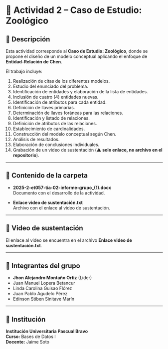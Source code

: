 # 🦁 Actividad 2 – Caso de Estudio: Zoológico

## 📑 Descripción
Esta actividad corresponde al **Caso de Estudio: Zoológico**, donde se propone el diseño de un modelo conceptual aplicando el enfoque de **Entidad-Relación de Chen**.  

El trabajo incluye:
1. Realización de citas de los diferentes modelos.  
2. Estudio del enunciado del problema.  
3. Identificación de entidades y elaboración de la lista de entidades.  
4. Inclusión de cuatro (4) entidades nuevas.  
5. Identificación de atributos para cada entidad.  
6. Definición de llaves primarias.  
7. Determinación de llaves foráneas para las relaciones.  
8. Identificación y listado de relaciones.  
9. Definición de atributos de las relaciones.  
10. Establecimiento de cardinalidades.  
11. Construcción del modelo conceptual según Chen.  
12. Análisis de resultados.  
13. Elaboración de conclusiones individuales.  
14. Grabación de un video de sustentación (⚠️ **solo enlace, no archivo en el repositorio**).  

---

## 📂 Contenido de la carpeta

- **2025-2-et057-tia-02-informe-grupo_(1).docx**  
  Documento con el desarrollo de la actividad.  

- **Enlace video de sustentación.txt**  
  Archivo con el enlace al video de sustentación.  

---

## 🎥 Video de sustentación
El enlace al video se encuentra en el archivo **Enlace video de sustentación.txt**.

---

## 👥 Integrantes del grupo

- **Jhon Alejandro Montaño Ortiz** (Líder)  
- Juan Manuel Lopera Betancur  
- Linda Carolina Guisao Flórez  
- Juan Pablo Agudelo Pérez  
- Edinson Stiben Sinitave Marín  

---

## 🏫 Institución
**Institución Universitaria Pascual Bravo**  
**Curso:** Bases de Datos I  
**Docente:** Jaime Soto  
